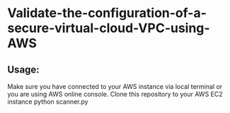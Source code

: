 # Validate-the-configuration-of-a-secure-virtual-cloud-VPC-using-AWS
## Usage:
Make sure you have connected to your AWS instance via local terminal or you are using AWS online console.
Clone this repository to your AWS EC2 instance
python scanner.py
